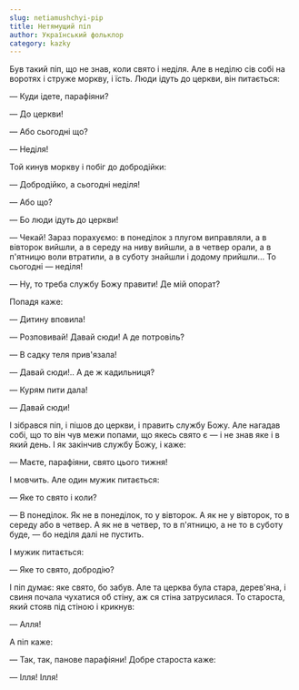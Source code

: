 ```yaml
---
slug: netiamushchyi-pip
title: Нетямущий піп
author: Український фольклор
category: kazky
---
```

Був такий піп, що не знав, коли свято і не­діля. Але в неділю сів собі на воротях і струже морк­ву, і їсть. Люди ідуть до церкви, він питається:

— Куди ідете, парафіяни?

— До церкви!

— Або сьогодні що?

— Неділя!

Той кинув моркву і побіг до добродійки:

— Добродійко, а сьогодні неділя!

— Або що?

— Бо люди ідуть до церкви!

— Чекай! Зараз порахуємо: в понеділок з плугом виправляли, а в вівторок вийшли, а в середу на ниву вийшли, а в четвер орали, а в п'ятницю воли втратили, а в суботу знайшли і додому прийшли… То сьогодні — неділя!

— Ну, то треба службу Божу правити! Де мій опорат?

Попадя каже:

— Дитину вповила!

— Розповивай! Давай сюди! А де потровіль?

— В садку теля прив'язала!

— Давай сюди!.. А де ж кадильниця?

— Курям пити дала!

— Давай сюди!

І зібрався піп, і пішов до церкви, і править службу Божу. Але нагадав собі, що то він чув межи попами, що якесь свято є — і не знав яке і в який день. І як закінчив службу Божу, і каже:

— Маєте, парафіяни, свято цього тижня!

І мовчить. Але один мужик питається:

— Яке то свято і коли?

— В понеділок. Як не в понеділок, то у вівторок. А як не у вівторок, то в середу або в четвер. А як не в четвер, то в п'ятницю, а не то в суботу буде, — бо неділя далі не пустить.

І мужик питається:

— Яке то свято, добродію?

І піп думає: яке свято, бо забув. Але та церква була стара, дерев'яна, і свиня почала чухатися об стіну, аж ся стіна затрусилася. То староста, який стояв під стіною і крик­нув:

— Алля!

А піп каже:

— Так, так, панове парафіяни! Добре староста каже:

— Ілля! Ілля!
